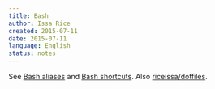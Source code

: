 ```yaml
---
title: Bash
author: Issa Rice
created: 2015-07-11
date: 2015-07-11
language: English
status: notes
---
```


See [Bash aliases]() and [Bash shortcuts]().
Also [riceissa/dotfiles](https://github.com/riceissa/dotfiles/).
